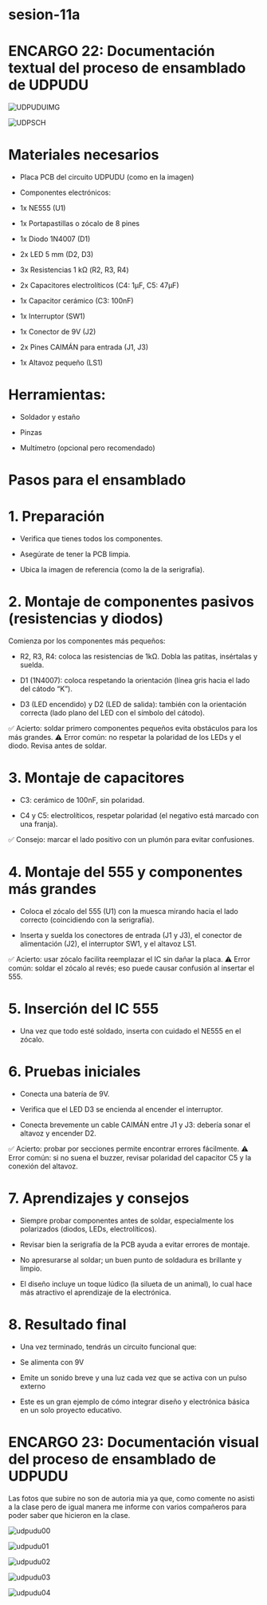 # sesion-11a

# ENCARGO 22: Documentación textual del proceso de ensamblado de UDPUDU

![UDPUDUIMG](https://raw.githubusercontent.com/disenoUDP/dis8644-2025-1/main/00-docentes/sesion-10b/archivos/udpudu-pcbRef.png)

![UDPSCH](https://raw.githubusercontent.com/disenoUDP/dis8644-2025-1/refs/heads/main/00-docentes/sesion-10b/archivos/udpudu-sch.png)

# Materiales necesarios
- Placa PCB del circuito UDPUDU (como en la imagen)

- Componentes electrónicos:

- 1x NE555 (U1)

- 1x Portapastillas o zócalo de 8 pines

- 1x Diodo 1N4007 (D1)

- 2x LED 5 mm (D2, D3)

- 3x Resistencias 1 kΩ (R2, R3, R4)

- 2x Capacitores electrolíticos (C4: 1μF, C5: 47μF)

- 1x Capacitor cerámico (C3: 100nF)

- 1x Interruptor (SW1)

- 1x Conector de 9V (J2)

- 2x Pines CAIMÁN para entrada (J1, J3)

- 1x Altavoz pequeño (LS1)

# Herramientas:

- Soldador y estaño

- Pinzas

- Multímetro (opcional pero recomendado)

# Pasos para el ensamblado

# 1. Preparación

- Verifica que tienes todos los componentes.

- Asegúrate de tener la PCB limpia.

- Ubica la imagen de referencia (como la de la serigrafía).

# 2. Montaje de componentes pasivos (resistencias y diodos)

Comienza por los componentes más pequeños:

- R2, R3, R4: coloca las resistencias de 1kΩ. Dobla las patitas, insértalas y suelda.

- D1 (1N4007): coloca respetando la orientación (línea gris hacia el lado del cátodo “K”).

- D3 (LED encendido) y D2 (LED de salida): también con la orientación correcta (lado plano del LED con el símbolo del cátodo).

✅ Acierto: soldar primero componentes pequeños evita obstáculos para los más grandes.
⚠️ Error común: no respetar la polaridad de los LEDs y el diodo. Revisa antes de soldar.

# 3. Montaje de capacitores

- C3: cerámico de 100nF, sin polaridad.

- C4 y C5: electrolíticos, respetar polaridad (el negativo está marcado con una franja).

✅ Consejo: marcar el lado positivo con un plumón para evitar confusiones.

# 4. Montaje del 555 y componentes más grandes

- Coloca el zócalo del 555 (U1) con la muesca mirando hacia el lado correcto (coincidiendo con la serigrafía).

- Inserta y suelda los conectores de entrada (J1 y J3), el conector de alimentación (J2), el interruptor SW1, y el altavoz LS1.

✅ Acierto: usar zócalo facilita reemplazar el IC sin dañar la placa.
⚠️ Error común: soldar el zócalo al revés; eso puede causar confusión al insertar el 555.

# 5. Inserción del IC 555

- Una vez que todo esté soldado, inserta con cuidado el NE555 en el zócalo.

# 6. Pruebas iniciales

- Conecta una batería de 9V.

- Verifica que el LED D3 se encienda al encender el interruptor.

- Conecta brevemente un cable CAIMÁN entre J1 y J3: debería sonar el altavoz y encender D2.

✅ Acierto: probar por secciones permite encontrar errores fácilmente.
⚠️ Error común: si no suena el buzzer, revisar polaridad del capacitor C5 y la conexión del altavoz.

# 7. Aprendizajes y consejos

- Siempre probar componentes antes de soldar, especialmente los polarizados (diodos, LEDs, electrolíticos).

- Revisar bien la serigrafía de la PCB ayuda a evitar errores de montaje.

- No apresurarse al soldar; un buen punto de soldadura es brillante y limpio.

- El diseño incluye un toque lúdico (la silueta de un animal), lo cual hace más atractivo el aprendizaje de la electrónica.

# 8. Resultado final

- Una vez terminado, tendrás un circuito funcional que:

- Se alimenta con 9V

- Emite un sonido breve y una luz cada vez que se activa con un pulso externo

- Este es un gran ejemplo de cómo integrar diseño y electrónica básica en un solo proyecto educativo.

# ENCARGO 23: Documentación visual del proceso de ensamblado de UDPUDU

Las fotos que subire no son de autoria mia ya que, como comente no asisti a la clase pero de igual manera me informe con varios compañeros para poder saber que hicieron en la clase.

![udpudu00](https://media.discordapp.net/attachments/1318882679659171892/1372987354020577431/IMG_7488.jpg?ex=682d62de&is=682c115e&hm=cb81dfef37076724ecd010b6c60a24b332eb3c42e5507f38dc6cb1810f5d4b33&=&format=webp&width=859&height=544)

![udpudu01](https://media.discordapp.net/attachments/1318882679659171892/1372972648065138829/20250516_122212.jpg?ex=682d552b&is=682c03ab&hm=c4f03c4eaf30b9451d9ca0b06a229973758799c347510366e6969bdb918d6ef0&=&format=webp&width=725&height=544)

![udpudu02](https://media.discordapp.net/attachments/1318882679659171892/1372977746744967229/IMG_2286.jpg?ex=682d59eb&is=682c086b&hm=799318e90865326e674e7a46970f855333a467f63a94f1e1c423f6c5819b36fd&=&format=webp&width=736&height=552)

![udpudu03](https://media.discordapp.net/attachments/1318882679659171892/1372978615909879869/IMG_1392.jpg?ex=682d5aba&is=682c093a&hm=94711f9d4bd5cadd8ddd1260b7697d1eb6896727f0c57511f48f795c08324da0&=&format=webp&width=408&height=544)

![udpudu04](https://media.discordapp.net/attachments/1318882679659171892/1372987063162507395/IMG_7516.jpg?ex=682d6298&is=682c1118&hm=1625613a83fe0090a68d67ae1c5dd5c92cdf832035eef4654f5fbd5cc4458c8f&=&format=webp&width=736&height=552)



